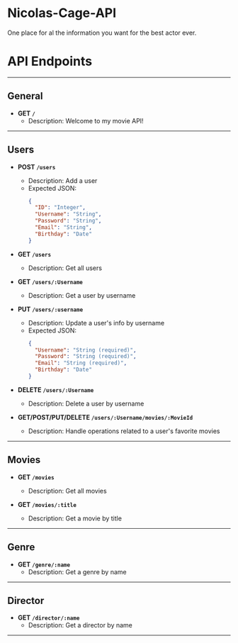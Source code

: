 # Nicolas-Cage-API
One place for al the information you want for the best actor ever. 


# API Endpoints

---

## General

- **GET `/`**
  - Description: Welcome to my movie API!

---

## Users

- **POST `/users`**
  - Description: Add a user
  - Expected JSON:
    ```json
    {
      "ID": "Integer",
      "Username": "String",
      "Password": "String",
      "Email": "String",
      "Birthday": "Date"
    }
    ```

- **GET `/users`**
  - Description: Get all users

- **GET `/users/:Username`**
  - Description: Get a user by username

- **PUT `/users/:username`**
  - Description: Update a user's info by username
  - Expected JSON:
    ```json
    {
      "Username": "String (required)",
      "Password": "String (required)",
      "Email": "String (required)",
      "Birthday": "Date"
    }
    ```

- **DELETE `/users/:Username`**
  - Description: Delete a user by username

- **GET/POST/PUT/DELETE `/users/:Username/movies/:MovieId`**
  - Description: Handle operations related to a user's favorite movies

---

## Movies

- **GET `/movies`**
  - Description: Get all movies

- **GET `/movies/:title`**
  - Description: Get a movie by title

---

## Genre

- **GET `/genre/:name`**
  - Description: Get a genre by name

---

## Director

- **GET `/director/:name`**
  - Description: Get a director by name

---

